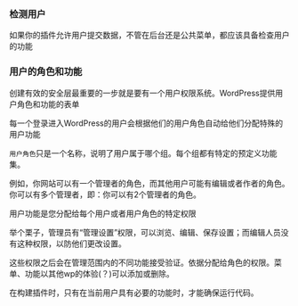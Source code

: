 ### 检测用户

如果你的插件允许用户提交数据，不管在后台还是公共菜单，都应该具备检查用户的功能

### 用户的角色和功能

创建有效的安全层最重要的一步就是要有一个用户权限系统。WordPress提供用户角色和功能的表单

每一个登录进入WordPress的用户会根据他们的用户角色自动给他们分配特殊的用户功能

`用户角色`只是一个名称，说明了用户属于哪个组。每个组都有特定的预定义功能集。

例如，你网站可以有一个管理者的角色，而其他用户可能有编辑或者作者的角色。你可以有多个管理者，即：你可以有2个管理者的角色。

用户功能是您分配给每个用户或者用户角色的特定权限

举个栗子，管理员有“管理设置”权限，可以浏览、编辑、保存设置；而编辑人员没有这种权限，以防他们更改设置。

这些权限之后会在管理范围内的不同功能接受验证。依据分配给角色的权限。菜单、功能以其他wp的体验(？)可以添加或删除。

在构建插件时，只有在当前用户具有必要的功能时，才能确保运行代码。